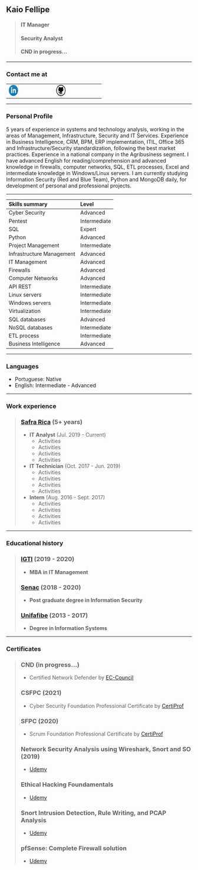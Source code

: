 ## **Kaio Fellipe**
> #### IT Manager
> #### Security Analyst
> #### CND in progress...

---
### **Contact me at**
<table>
    <tr>
        <td><img src="./assets/images/linkedin-icon.svg" alt="Linkedin" width="25" height="30"></td>
        <td><a href="https://www.linkedin.com/in/kaio-fellipe/" style="color: white">kaio-fellipe</a></td>
        <td><img src="./assets/images/github-icon.svg" alt="GitHub" width="25" height="30"></td>
        <td><a href="https://github.com/kaio6fellipe" style="color: white">kaio6fellipe</a></td>
    </tr>
</table>

---
### **Personal Profile**

5 years of experience in systems and technology analysis, working in the areas of Management, Infrastructure, Security and IT Services. Experience in Business Intelligence, CRM, BPM, ERP implementation, ITIL, Office 365 and Infrastructure/Security standardization, following the best market practices. Experience in a national company in the Agribusiness segment. I have advanced English for reading/comprehension and advanced knowledge in firewalls, computer networks, SQL, ETL processes, Excel and intermediate knowledge in  Windows/Linux servers. I am currently studying Information Security (Red and Blue Team), Python and MongoDB daily, for development of personal and professional projects.

---

| **Skills summary**        | Level        |
|:--------------------------|:-------------|
| Cyber Security            | Advanced     |
| Pentest                   | Intermediate |
| SQL                       | Expert       |
| Python                    | Advanced     |
| Project Management        | Intermediate |
| Infrastructure Management | Advanced     |
| IT Management             | Advanced     |
| Firewalls                 | Advanced     |
| Computer Networks         | Advanced     |
| API REST                  | Intermediate |
| Linux servers             | Intermediate |
| Windows servers           | Intermediate |
| Virtualization            | Intermediate |
| SQL databases             | Advanced     |
| NoSQL databases           | Intermediate |
| ETL process               | Intermediate |
| Business Intelligence     | Advanced     |

---
### **Languages**
- Portuguese: Native
- English: Intermediate - Advanced

---
### **Work experience**
> ### **[Safra Rica](https://www.safrarica.com.br/)** (5+ years)
> - **IT Analyst** (Jul. 2019 - Current)
>   - Activities
>   - Activities
>   - Activities
>   - Activities
> - **IT Technician** (Oct. 2017 - Jun. 2019)
>   - Activities
>   - Activities
>   - Activities
>   - Activities
> - **Intern** (Aug. 2016 - Sept. 2017)
>   - Activities
>   - Activities
>   - Activities
>   - Activities

---
### **Educational history**
> ### **[IGTI](https://www.igti.com.br/)** (2019 - 2020)
> - **MBA in IT Management**
> 
> ### **[Senac](https://www.sp.senac.br/)** (2018 - 2020)
> - **Post graduate degree in Information Security**
> 
> ### **[Unifafibe](https://unifafibe.com.br/)** (2013 - 2017)
> - **Degree in Information Systems**

---
### **Certificates**
> ### **CND** (in progress...)
> - Certified Network Defender by [EC-Council](https://www.eccouncil.org/)
>
> ### **CSFPC** (2021)
> - Cyber Security Foundation Professional Certificate by [CertiProf](https://certiprof.com/)
>
> ### **SFPC** (2020)
> - Scrum Foundation Professional Certificate by [CertiProf](https://certiprof.com/)
>
> ### **Network Security Analysis using Wireshark, Snort and SO** (2019)
> - [Udemy](https://www.udemy.com/)
>
> ### **Ethical Hacking Foundamentals**
> - [Udemy](https://www.udemy.com/)
>
> ### **Snort Intrusion Detection, Rule Writing, and PCAP Analysis**
> - [Udemy](https://www.udemy.com/)
>
> ### **pfSense: Complete Firewall solution**
> - [Udemy](https://www.udemy.com/)
